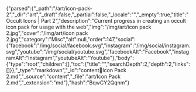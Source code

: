 {"parsed":{"_path":"/art/icon-pack-2","_dir":"art","_draft":false,"_partial":false,"_locale":"","_empty":true,"title":"Occult Icons | Part 2","description":"Current progress in creating an occult icon pack for usage with the web","img":"/img/art/icon pack 2.jpg","cover":"/img/art/icon pack 2.jpg","category":"Misc","alt":null,"order":147,"social":{"facebook":"/img/social/facebook.svg","instagram":"/img/social/instagram.svg","youtube":"/img/social/youtube.svg","facebookAlt":"Facebook","instagramAlt":"Instagram","youtubeAlt":"Youtube"},"body":{"type":"root","children":[],"toc":{"title":"","searchDepth":2,"depth":2,"links":[]}},"_type":"markdown","_id":"content:art:Icon Pack 2.md","_source":"content","_file":"art/Icon Pack 2.md","_extension":"md"},"hash":"BqwCY2Qqnm"}